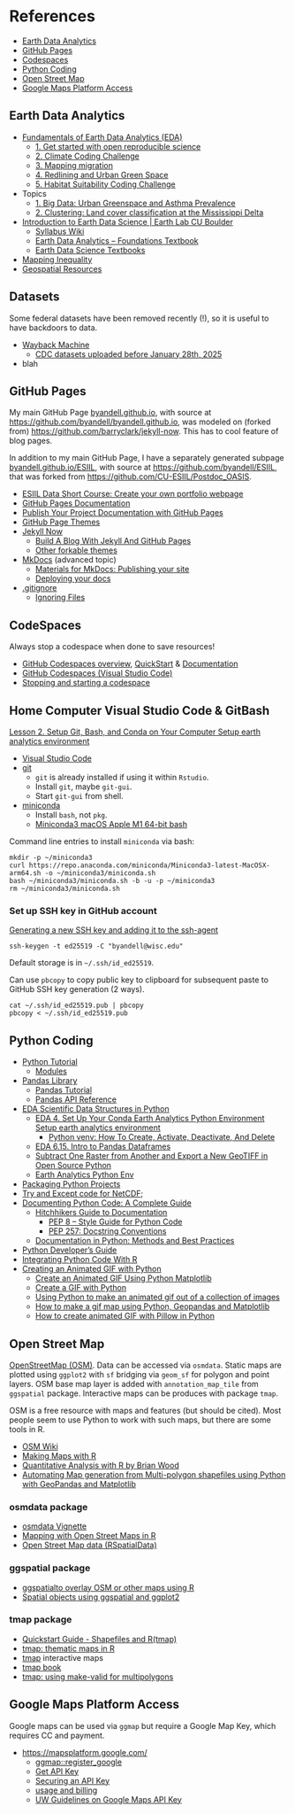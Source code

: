 # References

- [Earth Data Analytics](#earth-data-analytics)
- [GitHub Pages](#github-pages)
- [Codespaces](#codespaces)
- [Python Coding](#python-coding)
- [Open Street Map](#open-street-map)
- [Google Maps Platform Access](#google-maps-platform-access)

## Earth Data Analytics

* [Fundamentals of Earth Data Analytics (EDA)](https://cu-esiil-edu.github.io/esiil-learning-portal/foundations/pages/00-course-overviews/foundations/01-fundamentals/00-home.html)
  * [1. Get started with open reproducible science](https://cu-esiil-edu.github.io/esiil-learning-portal/foundations/pages/00-course-overviews/foundations/01-fundamentals/01-portfolio.html)
  * [2. Climate Coding Challenge](https://cu-esiil-edu.github.io/esiil-learning-portal/foundations/notebooks/01-climate/climate.html)
  * [3. Mapping migration](https://cu-esiil-edu.github.io/esiil-learning-portal/foundations/notebooks/03-species-distribution/species-distribution.html)
  * [4. Redlining and Urban Green Space](https://cu-esiil-edu.github.io/esiil-learning-portal/foundations/notebooks/10-redlining/redlining.html)
  * [5. Habitat Suitability Coding Challenge](https://cu-esiil-edu.github.io/esiil-learning-portal/foundations/notebooks/08-habitat/habitat.html)
* Topics
  * [1. Big Data: Urban Greenspace and Asthma Prevalence](https://cu-esiil-edu.github.io/esiil-learning-portal/foundations/notebooks/11-big-data/big-data.html)
  * [2. Clustering: Land cover classification at the Mississippi Delta](https://cu-esiil-edu.github.io/esiil-learning-portal/foundations/notebooks/12-clustering/clustering.html)
* [Introduction to Earth Data Science | Earth Lab CU Boulder](https://www.earthdatascience.org/courses/intro-to-earth-data-science/)
  * [Syllabus Wiki](https://github.com/earthlab-education/Earth-Analytics-AY24/wiki)
  * [Earth Data Analytics – Foundations Textbook](https://cu-esiil-edu.github.io/esiil-learning-portal/foundations/pages/00-course-overviews/foundations/00-home.html)
  * [Earth Data Science Textbooks](https://www.earthdatascience.org/)
* [Mapping Inequality](https://dsl.richmond.edu/panorama/redlining/)
* [Geospatial Resources](https://github.com/byandell/geospatial/blob/main/README.md#geospatial-resources)

## Datasets

Some federal datasets have been removed recently (!), so it is useful to have backdoors to data.

* [Wayback Machine](https://web.archive.org/)
  * [CDC datasets uploaded before January 28th, 2025](https://archive.org/details/20250128-cdc-datasets)
* blah
  
## GitHub Pages

My main GitHub Page
[byandell.github.io](https://byandell.github.io),
with source at
<https://github.com/byandell/byandell.github.io>,
was modeled on (forked from)
<https://github.com/barryclark/jekyll-now>.
This has to cool feature of blog pages.

In addition to my main GitHub Page, I have a separately generated subpage
[byandell.github.io/ESIIL](https://byandell.github.io/ESIIL),
with source at
<https://github.com/byandell/ESIIL>,
that was forked from
<https://github.com/CU-ESIIL/Postdoc_OASIS>.

- [ESIIL Data Short Course: Create your own portfolio webpage](https://cu-esiil-edu.github.io/esiil-learning-portal/shortcourse/pages/03-git-github/03-github-portfolio/01-create-portfolio-website.html)
- [GitHub Pages Documentation](https://docs.github.com/en/pages)
- [Publish Your Project Documentation with GitHub Pages](https://github.blog/developer-skills/github/publish-your-project-documentation-with-github-pages/)
- [GitHub Page Themes](https://pages.github.com/themes/)
- [Jekyll Now](https://github.com/barryclark/jekyll-now)
  - [Build A Blog With Jekyll And GitHub Pages](https://www.smashingmagazine.com/2014/08/build-blog-jekyll-github-pages/) 
  - [Other forkable themes](https://github.com/barryclark/jekyll-now/#other-forkable-themes)
- [MkDocs](https://github.com/mkdocs/mkdocs/tree/master) (advanced topic)
  - [Materials for MkDocs: Publishing your site](https://squidfunk.github.io/mkdocs-material/publishing-your-site/)
  - [Deploying your docs](https://www.mkdocs.org/user-guide/deploying-your-docs/) 
- [.gitignore](https://git-scm.com/docs/gitignore)
  - [Ignoring Files](https://docs.github.com/en/get-started/getting-started-with-git/ignoring-files)

## CodeSpaces
Always stop a codespace when done to save resources!

- [GitHub Codespaces overview](https://docs.github.com/en/codespaces/overview),
[QuickStart](https://docs.github.com/en/codespaces/getting-started/quickstart) &
[Documentation](https://docs.github.com/en/codespaces)
- [GitHub Codespaces (Visual Studio Code)](https://code.visualstudio.com/docs/remote/codespaces)
- [Stopping and starting a codespace](https://docs.github.com/en/codespaces/developing-in-a-codespace/stopping-and-starting-a-codespace#stopping-a-codespace)
  
## Home Computer Visual Studio Code & GitBash

[Lesson 2. Setup Git, Bash, and Conda on Your Computer Setup earth analytics environment](https://www.earthdatascience.org/workshops/setup-earth-analytics-python/setup-git-bash-conda/)

- [Visual Studio Code](https://code.visualstudio.com/download)
- [git](https://git-scm.com/downloads)
  - `git` is already installed if using it within `Rstudio`.
  - Install `git`, maybe `git-gui`.
  - Start `git-gui` from shell.
- [miniconda](https://docs.anaconda.com/miniconda/)
  - Install `bash`, not `pkg`.
  - [Miniconda3 macOS Apple M1 64-bit bash](https://repo.anaconda.com/miniconda/Miniconda3-latest-MacOSX-arm64.sh)

Command line entries to install `miniconda` via bash:

```
mkdir -p ~/miniconda3
curl https://repo.anaconda.com/miniconda/Miniconda3-latest-MacOSX-arm64.sh -o ~/miniconda3/miniconda.sh
bash ~/miniconda3/miniconda.sh -b -u -p ~/miniconda3
rm ~/miniconda3/miniconda.sh
```

### Set up SSH key in GitHub account

[Generating a new SSH key and adding it to the ssh-agent](https://docs.github.com/en/authentication/connecting-to-github-with-ssh/generating-a-new-ssh-key-and-adding-it-to-the-ssh-agent)

```
ssh-keygen -t ed25519 -C "byandell@wisc.edu"
```

Default storage is in
`~/.ssh/id_ed25519`.

Can use `pbcopy` to copy public key to clipboard for
subsequent paste to GitHub SSH key generation (2 ways).

```
cat ~/.ssh/id_ed25519.pub | pbcopy
pbcopy < ~/.ssh/id_ed25519.pub
```

## Python Coding

- [Python Tutorial](https://docs.python.org/3/tutorial/)
  - [Modules](https://docs.python.org/3/tutorial/modules.html)
- [Pandas Library](https://pandas.pydata.org/docs/)
  - [Pandas Tutorial](https://pandas.pydata.org/docs/user_guide/10min.html)
  - [Pandas API Reference](https://pandas.pydata.org/docs/reference/)
- [EDA Scientific Data Structures in Python](https://www.earthdatascience.org/courses/intro-to-earth-data-science/scientific-data-structures-python/)
  -  [EDA 4. Set Up Your Conda Earth Analytics Python Environment Setup earth analytics environment](https://www.earthdatascience.org/workshops/setup-earth-analytics-python/setup-python-conda-earth-analytics-environment/)
      - [Python venv: How To Create, Activate, Deactivate, And Delete](https://python.land/virtual-environments/virtualenv) 
  - [EDA 6.15. Intro to Pandas Dataframes](https://www.earthdatascience.org/courses/intro-to-earth-data-science/scientific-data-structures-python/pandas-dataframes/)
  - [Subtract One Raster from Another and Export a New GeoTIFF in Open Source Python](https://www.earthdatascience.org/courses/use-data-open-source-python/intro-raster-data-python/raster-data-processing/subtract-rasters-in-python/)
  - [Earth Analytics Python Env](https://github.com/earthlab/earth-analytics-python-env)
- [Packaging Python Projects](https://packaging.python.org/en/latest/tutorials/packaging-projects/)
- [Try and Except code for NetCDF](https://www.earthdatascience.org/courses/use-data-open-source-python/hierarchical-data-formats-hdf/get-maca-2-climate-data-netcdf-python/);
- [Documenting Python Code: A Complete Guide](https://realpython.com/documenting-python-code/)
  - [Hitchhikers Guide to Documentation](https://docs.python-guide.org/writing/documentation/)
    - [PEP 8 – Style Guide for Python Code](https://peps.python.org/pep-0008/#introduction)
    - [PEP 257: Docstring Conventions](https://peps.python.org/pep-0257/)
  - [Documentation in Python: Methods and Best Practices](https://swimm.io/learn/code-documentation/documentation-in-python-methods-and-best-practices)
- [Python Developer’s Guide](https://devguide.python.org/)
- [Integrating Python Code With R](https://www.geeksforgeeks.org/integrating-python-code-with-r/)
- [Creating an Animated GIF with Python](https://www.blog.pythonlibrary.org/2021/06/23/creating-an-animated-gif-with-python/)
  - [Create an Animated GIF Using Python Matplotlib
](https://www.geeksforgeeks.org/create-an-animated-gif-using-python-matplotlib/)
  - [Create a GIF with Python](https://www.codedex.io/projects/create-a-gif-with-python)
  - [Using Python to make an animated gif out of a collection of images](https://propolis.io/articles/make-animated-gif-using-python.html)
  - [How to make a gif map using Python, Geopandas and Matplotlib](https://towardsdatascience.com/how-to-make-a-gif-map-using-python-geopandas-and-matplotlib-cd8827cefbc8)
  - [How to create animated GIF with Pillow in Python](https://note.nkmk.me/en/python-pillow-gif/)

## Open Street Map

[OpenStreetMap (OSM)](https://www.openstreetmap.org/).
Data can be accessed via `osmdata`. 
Static maps are plotted using `ggplot2` with `sf` bridging via `geom_sf` for polygon and point layers.
OSM base map layer is added with `annotation_map_tile` from `ggspatial` package.
Interactive maps can be produces with package `tmap`.

OSM is a free resource with maps and features (but should be cited).
Most people seem to use Python to work with such maps, but there
are some tools in R.

- [OSM Wiki](https://wiki.openstreetmap.org/wiki/How_to_contribute)
- [Making Maps with R](https://bookdown.org/nicohahn/making_maps_with_r5/docs/introduction.html)
- [Quantitative Analysis with R by Brian Wood](https://bookdown.org/brianwood1/QDASS/)
- [Automating Map generation from Multi-polygon shapefiles using Python with GeoPandas and Matplotlib](https://medium.com/@sooryanarayan_5231/automating-map-generation-from-multi-polygon-shapefiles-using-python-with-geopandas-and-matplotlib-aad4c79f8d5e)

### osmdata package

- [osmdata Vignette](https://cran.r-project.org/web/packages/osmdata/vignettes/osmdata.html)
- [Mapping with Open Street Maps in R](https://jcoliver.github.io/learn-r/017-open-street-map.html)
- [Open Street Map data (RSpatialData)](https://rspatialdata.github.io/osm.html)

### ggspatial package

- [ggspatialto overlay OSM or other maps using R](https://paleolimbot.github.io/ggspatial/)
- [Spatial objects using ggspatial and ggplot2](https://paleolimbot.github.io/ggspatial/articles/ggspatial.html)

### tmap package

- [Quickstart Guide - Shapefiles and R(tmap)](https://www.kaggle.com/code/umeshnarayanappa/quickstart-guide-shapefiles-and-r-tmap)
- [tmap: thematic maps in R](https://r-tmap.github.io/tmap/)
- [tmap](https://cran.r-project.org/web/packages/tmap/vignettes/tmap-getstarted.html) interactive maps
- [tmap book](https://r-tmap.github.io/tmap-book/)
- [tmap: using make-valid for multipolygons](https://stackoverflow.com/questions/76455486/impossible-to-plot-osm-multipolygons-in-tmap-and-leaflet)

## Google Maps Platform Access

Google maps can be used via `ggmap` but require a Google Map Key, which requires CC and payment.

- <https://mapsplatform.google.com/>
  - [ggmap::register_google](https://rdrr.io/cran/ggmap/man/register_google.html)
  - [Get API Key](https://developers.google.com/maps/documentation/maps-static/get-api-key/)
  - [Securing an API Key](https://cloud.google.com/docs/authentication/api-keys#securing_an_api_key)
  - [usage and billing](https://developers.google.com/maps/documentation/maps-static/usage-and-billing/)
  - [UW Guidelines on Google Maps API Key](https://wiscweb.wisc.edu/2018/11/30/events-calendar-embedded-map-display-changes/)
